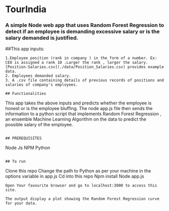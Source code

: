 # TourIndia

### A simple Node web app that uses Random Forest Regression to detect if an employee is demanding excessive salary or is the salary demanded is justified.

##This app inputs:

```
1.Employee position (rank in company ) in the form of a number. Ex: CEO is assigned a rank 10 .Larger the rank , larger the salary.
[Position-Salaries.csv](./data/Position_Salaries.csv) provides example data.
2. Employees demanded salary.
3. A .csv file containing details of previous records of positions and salaries of company's employees.

## Functionalities

```
This app takes the above inputs and predicts whether the employee is honest or is the employee bluffing.
The node app.js file then sends the information to a python script that implements Random Forest Regression , an ensemble Machine Learning Algorithm on the data to predict the possible salary of the employee.

```

## PREREQUISITES

```
Node Js
NPM
Python
```

## To run

```
Clone this repo
Change the path to Python as per your machine in the options variable in app.js
Cd into this repo
Npm install
Node app.js
```
Open Your favourite browser and go to localhost:3000 to access this site.

The output display a plot showing the Random Forest Regression curve for your data.